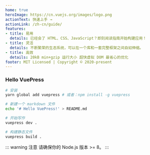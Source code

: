 ```yaml
---
home: true
heroImage: https://cn.vuejs.org/images/logo.png
actionText: 快速上手 →
actionLink: /zh-cn/guide/
features:
- title: 易用
  details: 已经会了 HTML、CSS、JavaScript？即刻阅读指南开始构建应用！
- title: 灵活
  details: 不断繁荣的生态系统，可以在一个库和一套完整框架之间自如伸缩。
- title: 高效
  details: 20kB min+gzip 运行大小 超快虚拟 DOM 最省心的优化
footer: MIT Licensed | Copyright © 2020-present
---
```


### Hello VuePress

``` bash
# 安装
yarn global add vuepress # 或者：npm install -g vuepress

# 新建一个 markdown 文件
echo '# Hello VuePress!' > README.md

# 开始写作
vuepress dev .

# 构建静态文件
vuepress build .
```

::: warning 注意
请确保你的 Node.js 版本 >= 8。
:::
